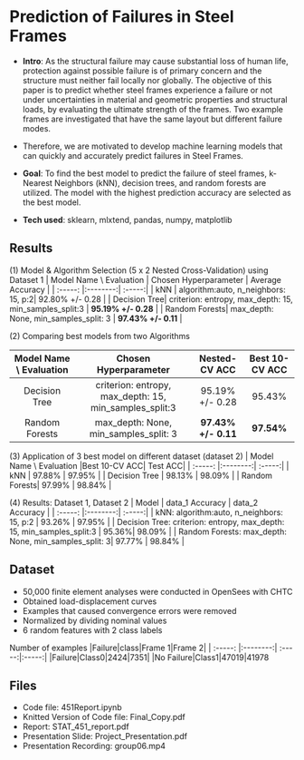 # Prediction of Failures in Steel Frames

- **Intro**: As the structural failure may cause substantial loss of human life, protection against possible failure is of primary concern and the structure must neither fail locally nor globally. The objective of this paper is to predict whether steel frames experience a failure or not under uncertainties in material and geometric properties and structural loads, by evaluating the ultimate strength of the frames. Two example frames are investigated that have the same layout but different failure modes.
- Therefore, we are motivated to develop machine learning models that can quickly and accurately predict failures in Steel Frames.
- **Goal**: To find the best model to predict the failure of steel frames, k-Nearest Neighbors (kNN), decision trees, and random forests are utilized. The model with the highest prediction accuracy are selected as the best model. 

- **Tech used**: sklearn, mlxtend, pandas, numpy, matplotlib<br>

## Results

(1) Model & Algorithm Selection (5 x 2 Nested Cross-Validation) using Dataset 1
| Model Name \ Evaluation | Chosen Hyperparameter | Average Accuracy |
| :-----: |:--------:| :-----:| 
| kNN |  algorithm:auto, n_neighbors: 15, p:2|  92.80% +/- 0.28   |
| Decision Tree| criterion: entropy, max_depth: 15, min_samples_split:3 | **95.19% +/- 0.28** | 
| Random Forests| max_depth: None, min_samples_split: 3 |  **97.43% +/- 0.11** | 

(2) Comparing best models from two Algorithms

| Model Name \ Evaluation | Chosen Hyperparameter | Nested-CV ACC|Best 10-CV ACC|
| :-----: |:--------:| :-----:|:-----:|
| Decision Tree| criterion: entropy, max_depth: 15, min_samples_split:3 | 95.19% +/- 0.28 | 95.43% |
| Random Forests| max_depth: None, min_samples_split: 3 |  **97.43% +/- 0.11** | **97.54%** |


(3) Application of 3 best model on different dataset (dataset 2) 
| Model Name \ Evaluation |Best 10-CV ACC| Test ACC|
| :-----: |:--------:| :-----:|
| kNN | 97.88% | 97.95% |
| Decision Tree | 98.13% | 98.09% |
| Random Forests| 97.99% | 98.84% |

(4) Results: Dataset 1, Dataset 2
| Model | data_1 Accuracy | data_2 Accuracy |
| :-----: |:--------:| :-----:|
| kNN: algorithm:auto, n_neighbors: 15, p:2 | 93.26% | 97.95% |
| Decision Tree: criterion: entropy, max_depth: 15, min_samples_split:3 | 95.36%| 98.09% |
| Random Forests: max_depth: None, min_samples_split: 3| 97.77% | 98.84% |


## Dataset
- 50,000 finite element analyses were conducted in OpenSees with CHTC
-  Obtained load-displacement curves
-  Examples that caused convergence errors were removed
-  Normalized by dividing nominal values
-  6 random features with 2 class labels

Number of examples
|Failure|class|Frame 1|Frame 2|
| :-----: |:--------:| :-----:|:-----:|
|Failure|Class0|2424|7351|
|No Failure|Class1|47019|41978


## Files
* Code file: 451Report.ipynb
* Knitted Version of Code file: Final_Copy.pdf
* Report: STAT_451_report.pdf
* Presentation Slide: Project_Presentation.pdf
* Presentation Recording: group06.mp4
